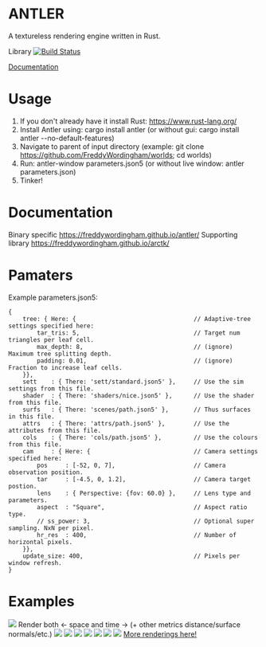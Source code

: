 # ANTLER
A textureless rendering engine written in Rust.

Library [![Build Status](https://travis-ci.org/FreddyWordingham/arctk.svg?branch=master)](https://travis-ci.org/FreddyWordingham/arctk)

[Documentation](https://freddywordingham.github.io/antler)

# Usage

1) If you don't already have it install Rust: https://www.rust-lang.org/
2) Install Antler using: cargo install antler (or without gui: cargo install antler --no-default-features)
3) Navigate to parent of input directory (example: git clone https://github.com/FreddyWordingham/worlds; cd worlds)
4) Run: antler-window parameters.json5 (or without live window: antler parameters.json)
5) Tinker!

# Documentation
Binary specific https://freddywordingham.github.io/antler/
Supporting library https://freddywordingham.github.io/arctk/

# Pamaters
Example parameters.json5:
```json5
{
    tree: { Here: {                                 // Adaptive-tree settings specified here:
        tar_tris: 5,                                // Target num triangles per leaf cell.
        max_depth: 8,                               // (ignore) Maximum tree splitting depth.
        padding: 0.01,                              // (ignore) Fraction to increase leaf cells.
    }},
    sett    : { There: 'sett/standard.json5' },     // Use the sim settings from this file.
    shader  : { There: 'shaders/nice.json5' },      // Use the shader from this file.
    surfs   : { There: 'scenes/path.json5' },       // Thus surfaces in this file.
    attrs   : { There: 'attrs/path.json5' },        // Use the attributes from this file.
    cols    : { There: 'cols/path.json5' },         // Use the colours from this file.
    cam     : { Here: {                             // Camera settings specified here:
        pos     : [-52, 0, 7],                      // Camera observation position.
        tar     : [-4.5, 0, 1.2],                   // Camera target postion.
        lens    : { Perspective: {fov: 60.0} },     // Lens type and parameters.
        aspect  : "Square",                         // Aspect ratio type.
        // ss_power: 3,                             // Optional super sampling. NxN per pixel.
        hr_res  : 400,                              // Number of horizontal pixels.
    }},
    update_size: 400,                               // Pixels per window refresh.
}
```

# Examples
![](./time.png)
Render both <- space and time -> (+ other metrics distance/surface normals/etc.)
![](https://github.com/FreddyWordingham/antler/blob/master/res/renders/silver.png)
![](https://github.com/FreddyWordingham/antler/blob/master/res/renders/wide.png)
![](https://github.com/FreddyWordingham/antler/blob/master/res/renders/vivid.png)
![](https://github.com/FreddyWordingham/antler/blob/master/res/renders/dinofluff.png)
![](https://github.com/FreddyWordingham/antler/blob/master/res/renders/shatter.png)
![](https://github.com/FreddyWordingham/antler/blob/master/res/renders/triangle.png)
![](https://github.com/FreddyWordingham/antler/blob/master/res/renders/antler.png)
[More renderings here!](https://www.instagram.com/____f.r.e.d.d.y____/)
